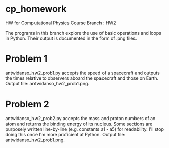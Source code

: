 # cp_homework
HW for Computational Physics Course 
Branch : HW2 

The programs in this branch explore the use of basic operations and loops in Python. Their output is documented in the form of .png files. 

# Problem 1 
antwidanso_hw2_prob1.py accepts the speed of a spacecraft and outputs the times relative to observers aboard the spacecraft and those on Earth. Output file: antwidanso_hw2_prob1.png. 

# Problem 2
antwidanso_hw2_prob2.py accepts the mass and proton numbers of an atom and returns the binding energy of its nucleus. Some sections are purposely written line-by-line (e.g. constants a1 - a5) for readability. I'll stop doing this once I'm more proficient at Python. Output file: antwidanso_hw2_prob1.png. 
